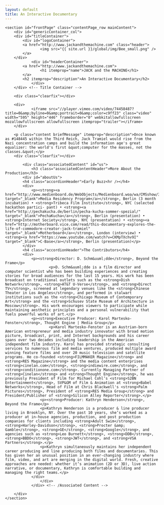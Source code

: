 ```yaml
---
layout: default
title: An Interactive Documentary
---
```


<div class="container" itemscope itemtype="http://schema.org/Movie">

    <section id="frontPage" class="contentPage_row mainContent">
        <div id="genericContainer_col">
	    <div id="titleContainer">
	        <div id="logoContainer">
		    <a href="http://www.jackandthemachine.com" class="header">
	                <img src="{{ site.url }}/global/img/Bee_small.png" />
		    </a>
		</div>
                <div id="headerContainer">
		    <a href="http://www.jackandthemachine.com">
	                <h1 itemprop="name">JACK and the MACHINE</h1>
		    </a>
		    <h2 itemprop="description">An Interactive Documentary</h2>
                </div>
	    </div> <!-- Title Container -->

	    <div class="clearfix"></div>

	    <div>
                <iframe src="//player.vimeo.com/video/74458487?title=0&amp;byline=0&amp;portrait=0&amp;color=c9ff23" class="video" width="595" height="446" frameborder="0" webkitallowfullscreen mozallowfullscreen allowfullscreen itemprop="trailer"></iframe>
	    </div>

	    <p class="content briefMessage" itemprop="description">Once known as #148445 within the Third Reich, Jack Tramiel would rise from the Nazi concentration camps and build the information age's great equalizer: the world's first &quot;computer for the masses, not the classes.&quot;</p>
	    <div class="clearfix"></div>

            <div class="associatedContent" id="us">
                <h3 class="associatedContentHeader">More About the Production</h3>
	        <div id="aboutUs">
  		    <h4 class="accordionHeader">Early Buzz<hr /></h4>
		    <div>
		        <p><strong><a href="http://www.medienboard.de/WebObjects/Medienboard.woa/wa/CMSshow/3260603" target="_blank">Media Residency Program</a></strong>, Berlin (3 month incubation) • <strong>Tribeca Film Institute</strong>, NYC (selected hackathon partici- pant) • <strong><a href="http://pechakucha.de/berlin/pecha-kucha-sommer-spezial/" target="_blank">PechaKucha</a></strong>, Berlin (presentation) • <strong>Internet Society</strong>, NYC (presentation) • <strong><a href="http://motherboard.vice.com/read/this-documentary-explores-the-life-of-commodore-creator-jack-tramiel" target="_blank">Motherboard</a></strong>, London (interview) • <strong><a href="https://www.youtube.com/watch?v=CKMpTXchv9I" target="_blank">C-Base</a></strong>, Berlin (presentation)</p>
		    </div>
		    <h4 class="accordionHeader">The Contributors</h4>
		    <div>
		        <p><strong>Director: D. Schm&uuml;dde</strong>, Beyond the Frame</p>
                        <p>D. Schm&uuml;dde is a film director and computer scientist who has been building experiences and creating stories for broad audiences for the last 15 years. His work has been broadcast on traditional outlets such as the <strong>Dish Network</strong>, <strong>AT&T U-Verse</strong>, and <strong>Direct TV</strong>, screened at legendary venues like the <strong>Chinese Theater in Los Angeles</strong>, and performed in stalwart institutions such as the <strong>Chicago Museum of Contemporary Art</strong> and the <strong>Schusev State Museum of Architecture in Moscow</strong>. His work encourages viewers to participate while maintaining aesthetic principles and a personal vulnerability that fuels powerful works of art.</p>
		        <p><strong>Executive Producer: Karol Martesko-Fenster</strong>, Thought Engine | Media Group</p>
                        <p>Karol Martesko-Fenster is an Austrian-born American entrepreneur and media industry innovator with broad motion picture, broadcast, print, and Internet backgrounds and his career spans over two decades including leadership in the American independent film industry. Karol has provided strategic consulting services to numerous film and media ventures, produced multiple award winning feature films and over 20 music television and satellite programs. He co-founded <strong>FILMMAKER Magazine</strong> and <strong>RES Magazine</strong> and the media content enterprises <strong>cinelan.com</strong>, <strong>indiewire.com</strong>, and <strong>conditionone.com</strong>. Currently Managing Partner of <strong>Cinelan</strong> and <strong>Thought Engine</strong>, he was previously President of Film for Michael Cohl’s <strong>S2BN Entertainment</strong>, SVP&GM of Film & Animation at <strong>Babel Networks</strong>, Head of Film at Chris Blackwell's <strong>Palm Pictures</strong>, President of <strong>RES Media Group</strong> and President/Publisher of <strong>Silicon Alley Reporter</strong>.</p>
		            <p><strong>Producer: Kathryn Henderson</strong>, Beyond the Frame</p>
		            <p>Kathryn Henderson is a producer & line producer living in Brooklyn, NY. Over the past 10 years, she’s worked as a producer at in-house agencies, production, and post production companies for clients including <strong>Adult Swim</strong>, <strong>Harley-Davidson</strong>, <strong>Procter &amp; Gamble</strong>, <strong>GE</strong>, <strong>Google</strong>, and agencies such as <strong>Leo Burnett</strong>, <strong>DDB</strong>, <strong>BBDO</strong>, <strong>JWT</strong>, and <strong>VSA Partners</strong>.</p>
		            <p>Kathryn simultaneously maintains her independent career producing and line producing both films and documentaries. This has given her an unusual position in an ever-changing industry where film, video, and art are merging in the digital world. Fresh, creative approaches are needed: whether it’s animation (2D or 3D), live action narrative, or documentary, Kathryn is comfortable building and managing the right teams.</p>
 		        </div>
                    </div>
                </div> <!-- /Associated Content -->

        </div>
    </section>

</div>
